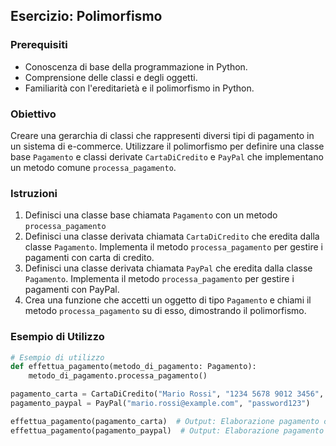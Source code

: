 ## Esercizio: Polimorfismo

### Prerequisiti

- Conoscenza di base della programmazione in Python.
- Comprensione delle classi e degli oggetti.
- Familiarità con l'ereditarietà e il polimorfismo in Python.

### Obiettivo

Creare una gerarchia di classi che rappresenti diversi tipi di pagamento in un sistema di e-commerce. Utilizzare il polimorfismo per definire una classe base `Pagamento` e classi derivate `CartaDiCredito` e `PayPal` che implementano un metodo comune `processa_pagamento`.

### Istruzioni

1. Definisci una classe base chiamata `Pagamento` con un metodo `processa_pagamento`
2. Definisci una classe derivata chiamata `CartaDiCredito` che eredita dalla classe `Pagamento`. Implementa il metodo `processa_pagamento` per gestire i pagamenti con carta di credito.
3. Definisci una classe derivata chiamata `PayPal` che eredita dalla classe `Pagamento`. Implementa il metodo `processa_pagamento` per gestire i pagamenti con PayPal.
4. Crea una funzione che accetti un oggetto di tipo `Pagamento` e chiami il metodo `processa_pagamento` su di esso, dimostrando il polimorfismo.

### Esempio di Utilizzo

```python
# Esempio di utilizzo
def effettua_pagamento(metodo_di_pagamento: Pagamento):
    metodo_di_pagamento.processa_pagamento()

pagamento_carta = CartaDiCredito("Mario Rossi", "1234 5678 9012 3456", "12/23", "123")
pagamento_paypal = PayPal("mario.rossi@example.com", "password123")

effettua_pagamento(pagamento_carta)  # Output: Elaborazione pagamento con Carta di Credito per Mario Rossi
effettua_pagamento(pagamento_paypal)  # Output: Elaborazione pagamento con PayPal per mario.rossi@example.com
```
